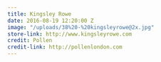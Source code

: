 ```yaml
---
title: Kingsley Rowe
date: 2016-08-19 12:20:00 Z
image: "/uploads/38%20-%20kingsleyrowe@2x.jpg"
store-link: http://www.kingsleyrowe.com
credit: Pollen
credit-link: http://pollenlondon.com
---
```


